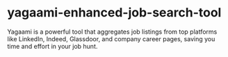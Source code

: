 # yagaami-enhanced-job-search-tool
Yagaami is a powerful tool that aggregates job listings from top platforms like LinkedIn, Indeed, Glassdoor, and company career pages, saving you time and effort in your job hunt.
